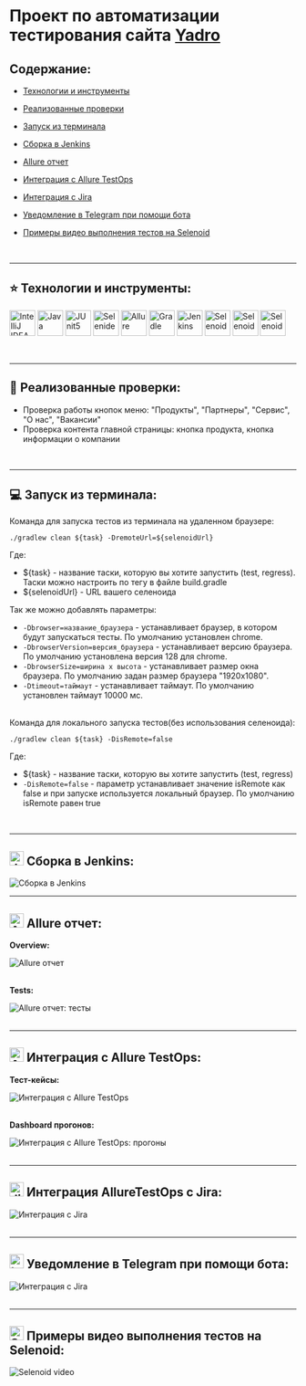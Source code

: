 
# Проект по автоматизации тестирования сайта [Yadro](https://yadro.com/)  


## **Содержание:**

* [Технологии и инструменты](#star-технологии-и-инструменты)

* [Реализованные проверки](#open_file_folder-реализованные-проверки)

* [Запуск из терминала](#computer-запуск-из-терминала)

* [Сборка в Jenkins](#img-width25-altjenkins-srcmediaiconsjenkinssvg-сборка-в-jenkins)

* [Allure отчет](#img-width25-altallure-srcmediaiconsalluresvg-allure-отчет)

* [Интеграция с Allure TestOps](#img-width25-altalluretestops-srcmediaiconsallure_tosvg-интеграция-с-allure-testops)

* [Интеграция с Jira](#img-width25-altjira-srcmediaiconsjirasvg-интеграция-alluretestops-с-jira)

* [Уведомление в Telegram при помощи бота](#img-width25-alttelegram-srcmediaiconstelegramsvg-уведомление-в-telegram-при-помощи-бота)

* [Примеры видео выполнения тестов на Selenoid](#img-width25-altselenoid-srcmediaiconsselenoidsvg-примеры-видео-выполнения-тестов-на-selenoid)  
<br>


---
## :star: Технологии и инструменты:

<p>
<img width="45" alt="IntelliJ IDEA" src="media/icons/Idea.svg">
<img width="45" alt="Java" src="media/icons/java.svg">
<img width="45" alt="JUnit5" src="media/icons/Junit5.svg">
<img width="45" alt="Selenide" src="media/icons/Selenide.svg">
<img width="45" alt="Allure" src="media/icons/Allure.svg">
<img width="45" alt="Gradle" src="media/icons/gradle-original.svg">
<img width="45" alt="Jenkins" src="media/icons/jenkins.svg">
<img width="45" alt="Selenoid" src="media/icons/Selenoid.svg">
<img width="45" alt="Selenoid" src="media/icons/Allure_TO.svg">
<img width="45" alt="Selenoid" src="media/icons/jira.svg">
</p>  
<br>


---
## :open_file_folder: Реализованные проверки:

- Проверка работы кнопок меню: "Продукты", "Партнеры", "Сервис", "О нас", "Вакансии"
- Проверка контента главной страницы: кнопка продукта, кнопка информации о компании  
<br>


---
## :computer: Запуск из терминала:

<p>Команда для запуска тестов из терминала на удаленном браузере:</p>

```
./gradlew clean ${task} -DremoteUrl=${selenoidUrl}
```

Где: 
- ${task} - название таски, которую вы хотите запустить (test, regress). Таски можно настроить по тегу в файле build.gradle
- ${selenoidUrl} - URL вашего селеноида

Так же можно добавлять параметры:
- `-Dbrowser=название_браузера` - устанавливает браузер, в котором будут запускаться тесты. По умолчанию установлен chrome.
- `-DbrowserVersion=версия_браузера` - устанавливает версию браузера. По умолчанию установлена версия 128 для chrome.
- `-DbrowserSize=ширина x высота` - устанавливает размер окна браузера. По умолчанию задан размер браузера "1920x1080".
- `-Dtimeout=таймаут` - устанавливает таймаут. По умолчанию установлен таймаут 10000 мс.
<br><br>

Команда для локального запуска тестов(без использования селеноида):

```
./gradlew clean ${task} -DisRemote=false
```
Где:
- ${task} - название таски, которую вы хотите запустить (test, regress)
- `-DisRemote=false` - параметр устанавливает значение isRemote как false и при запуске используется локальный браузер. По умолчанию isRemote равен true
<br>


---
## <img width="25" alt="Jenkins" src="media/icons/jenkins.svg"> Сборка в Jenkins:

<img alt="Сборка в Jenkins" src="media/images/jenkins.png">  
<br>


---
## <img width="25" alt="Allure" src="media/icons/Allure.svg"> Allure отчет:

**Overview:**

<img alt="Allure отчет" src="media/images/allure.png">
<br><br>

**Tests:**

<img alt="Allure отчет: тесты" src="media/images/allure-tests.png">  
<br><br>


---
## <img width="25" alt="AllureTestOps" src="media/icons/Allure_TO.svg"> Интеграция с Allure TestOps:


**Тест-кейсы:**

<img alt="Интеграция с Allure TestOps" src="media/images/AllureTestOps.png">
<br><br>

**Dashboard прогонов:**

<img alt="Интеграция с Allure TestOps: прогоны" src="media/images/AllureTestOps-прогоны.png">  
<br><br>


---
## <img width="25" alt="Jira" src="media/icons/jira.svg"> Интеграция AllureTestOps с Jira:

<img alt="Интеграция с Jira" src="media/images/jira.png">  
<br><br>


---
## <img width="25" alt="telegram" src="media/icons/telegram.svg"> Уведомление в Telegram при помощи бота:

<img alt="Интеграция с Jira" src="media/images/telegram.png">
<br><br>


---
## <img width="25" alt="Selenoid" src="media/icons/Selenoid.svg"> Примеры видео выполнения тестов на Selenoid:

<img alt="Selenoid video" src="media/gifs/selenoid-video.gif"> 